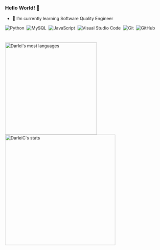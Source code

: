 ### Hello World! 👋

- 🌱 I’m currently learning Software Quality Engineer

<!--
**DarleiC/DarleiC** is a ✨ _special_ ✨ repository because its `README.md` (this file) appears on your GitHub profile.

Here are some ideas to get you started:

- 🔭 I’m currently working on ...
- 🌱 I’m currently learning ...
- 👯 I’m looking to collaborate on ...
- 🤔 I’m looking for help with ...
- 💬 Ask me about ...
- 📫 How to reach me: ...
- 😄 Pronouns: ...
- ⚡ Fun fact: ...
-->

![Python](https://img.shields.io/badge/-Python-05122A?style=flat&logo=Python)&nbsp;
![MySQL](https://img.shields.io/badge/-MySQL-05122A?style=flat&logo=MySQL)&nbsp;
![JavaScript](https://img.shields.io/badge/-Cypress-05122A?style=flat&logo=Cypress)&nbsp;
![Visual Studio Code](https://img.shields.io/badge/-Visual%20Studio%20Code-05122A?style=flat&logo=visual-studio-code&logoColor=007ACC)&nbsp;
![Git](https://img.shields.io/badge/-Git-05122A?style=flat&logo=git)&nbsp;
![GitHub](https://img.shields.io/badge/-GitHub-05122A?style=flat&logo=github)&nbsp;

#

<p align="left">
<a href="https://github.com/DarleiC">
<img width="300em" src="https://github-readme-stats.vercel.app/api/top-langs/?username=DarleiC&layout=compact&theme=vision-friendly-dark" alt="Darlei's most languages"/>
<img width="360em" src="https://github-readme-stats.vercel.app/api?username=DarleiC&show_icons=true&theme=vision-friendly-dark" alt="DarleiC's stats"/>
</p>
